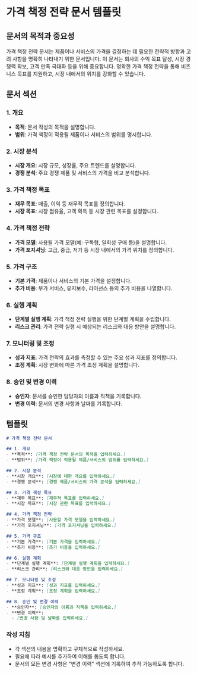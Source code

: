 # 가격 책정 전략 문서 템플릿

## 문서의 목적과 중요성
가격 책정 전략 문서는 제품이나 서비스의 가격을 결정하는 데 필요한 전략적 방향과 고려 사항을 명확히 나타내기 위한 문서입니다. 이 문서는 회사의 수익 목표 달성, 시장 경쟁력 확보, 고객 만족 극대화 등을 위해 중요합니다. 명확한 가격 책정 전략을 통해 비즈니스 목표를 지원하고, 시장 내에서의 위치를 강화할 수 있습니다.

## 문서 섹션

### 1. 개요
- **목적**: 문서 작성의 목적을 설명합니다.
- **범위**: 가격 책정이 적용될 제품이나 서비스의 범위를 명시합니다.

### 2. 시장 분석
- **시장 개요**: 시장 규모, 성장률, 주요 트렌드를 설명합니다.
- **경쟁 분석**: 주요 경쟁 제품 및 서비스의 가격을 비교 분석합니다.

### 3. 가격 책정 목표
- **재무 목표**: 매출, 이익 등 재무적 목표를 정의합니다.
- **시장 목표**: 시장 점유율, 고객 획득 등 시장 관련 목표를 설정합니다.

### 4. 가격 책정 전략
- **가격 모델**: 사용될 가격 모델(예: 구독형, 일회성 구매 등)을 설명합니다.
- **가격 포지셔닝**: 고급, 중급, 저가 등 시장 내에서의 가격 위치를 정의합니다.

### 5. 가격 구조
- **기본 가격**: 제품이나 서비스의 기본 가격을 설정합니다.
- **추가 비용**: 부가 서비스, 유지보수, 라이선스 등의 추가 비용을 나열합니다.

### 6. 실행 계획
- **단계별 실행 계획**: 가격 책정 전략 실행을 위한 단계별 계획을 수립합니다.
- **리스크 관리**: 가격 전략 실행 시 예상되는 리스크와 대응 방안을 설명합니다.

### 7. 모니터링 및 조정
- **성과 지표**: 가격 전략의 효과를 측정할 수 있는 주요 성과 지표를 정의합니다.
- **조정 계획**: 시장 변화에 따른 가격 조정 계획을 설명합니다.

### 8. 승인 및 변경 이력
- **승인자**: 문서를 승인한 담당자의 이름과 직책을 기록합니다.
- **변경 이력**: 문서의 변경 사항과 날짜를 기록합니다.

## 템플릿

```markdown
# 가격 책정 전략 문서

## 1. 개요
- **목적**: [가격 책정 전략 문서의 목적을 입력하세요.]
- **범위**: [가격 책정이 적용될 제품/서비스의 범위를 입력하세요.]

## 2. 시장 분석
- **시장 개요**: [시장에 대한 개요를 입력하세요.]
- **경쟁 분석**: [경쟁 제품/서비스의 가격 분석을 입력하세요.]

## 3. 가격 책정 목표
- **재무 목표**: [재무적 목표를 입력하세요.]
- **시장 목표**: [시장 관련 목표를 입력하세요.]

## 4. 가격 책정 전략
- **가격 모델**: [사용할 가격 모델을 입력하세요.]
- **가격 포지셔닝**: [가격 포지셔닝을 입력하세요.]

## 5. 가격 구조
- **기본 가격**: [기본 가격을 입력하세요.]
- **추가 비용**: [추가 비용을 입력하세요.]

## 6. 실행 계획
- **단계별 실행 계획**: [단계별 실행 계획을 입력하세요.]
- **리스크 관리**: [리스크와 대응 방안을 입력하세요.]

## 7. 모니터링 및 조정
- **성과 지표**: [성과 지표를 입력하세요.]
- **조정 계획**: [조정 계획을 입력하세요.]

## 8. 승인 및 변경 이력
- **승인자**: [승인자의 이름과 직책을 입력하세요.]
- **변경 이력**: 
  - [변경 사항 및 날짜를 입력하세요.]
```

### 작성 지침
- 각 섹션의 내용을 명확하고 구체적으로 작성하세요.
- 필요에 따라 예시를 추가하여 이해를 돕도록 합니다.
- 문서의 모든 변경 사항은 "변경 이력" 섹션에 기록하여 추적 가능하도록 합니다.